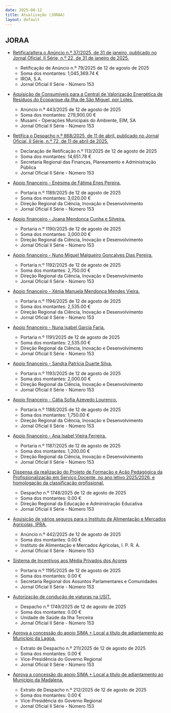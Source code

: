 ```yaml
---
date: 2025-08-12
title: Atualização (JORAA)
layout: default
---
```

## JORAA

* [Retifica/altera o Anúncio n.º 37/2025, de 31 de janeiro, publicado no Jornal Oficial, II Série, n.º 22, de 31 de janeiro de 2025.](https://jo.azores.gov.pt/#/ato/499662f3-77b3-4297-b03c-afbb054254f0)
  * Retificação de Anúncio n.º 79/2025 de 12 de agosto de 2025
  * Soma dos montantes: 1,045,369.74 €
  * IROA, S.A.
  * Jornal Oficial II Série - Número 153

* [Aquisição de Consumíveis para a Central de Valorização Energética de Resíduos do Ecoparque da Ilha de São Miguel, por Lotes.](https://jo.azores.gov.pt/#/ato/61cee8e2-791e-432d-9d37-58bb5d66c9f8)
  * Anúncio n.º 443/2025 de 12 de agosto de 2025
  * Soma dos montantes: 279,900.00 €
  * Musami - Operações Municipais do Ambiente, EIM, SA
  * Jornal Oficial II Série - Número 153

* [Retifica o Despacho n.º 868/2025, de 11 de abril, publicado no Jornal Oficial, II Série, n.º 72, de 11 de abril de 2025.](https://jo.azores.gov.pt/#/ato/17c76c06-70cd-4650-8940-3eeb3efb24d9)
  * Declaração de Retificação n.º 113/2025 de 12 de agosto de 2025
  * Soma dos montantes: 14,651.78 €
  * Secretaria Regional das Finanças, Planeamento e Administração Pública
  * Jornal Oficial II Série - Número 153

* [Apoio financeiro - Enésima de Fátima Enes Pereira.](https://jo.azores.gov.pt/#/ato/09231a20-2393-4e09-8502-09097d559471)
  * Portaria n.º 1189/2025 de 12 de agosto de 2025
  * Soma dos montantes: 3,020.00 €
  * Direção Regional da Ciência, Inovação e Desenvolvimento
  * Jornal Oficial II Série - Número 153

* [Apoio financeiro - Joana Mendonça Cunha e Silveira.](https://jo.azores.gov.pt/#/ato/4c19f49c-7031-453a-84ec-22430a10f65e)
  * Portaria n.º 1190/2025 de 12 de agosto de 2025
  * Soma dos montantes: 3,000.00 €
  * Direção Regional da Ciência, Inovação e Desenvolvimento
  * Jornal Oficial II Série - Número 153

* [Apoio financeiro - Nuno Miguel Malgueiro Gonçalves Dias Pereira.](https://jo.azores.gov.pt/#/ato/c33b8e79-f509-4c70-b911-926c2589ea22)
  * Portaria n.º 1192/2025 de 12 de agosto de 2025
  * Soma dos montantes: 2,750.00 €
  * Direção Regional da Ciência, Inovação e Desenvolvimento
  * Jornal Oficial II Série - Número 153

* [Apoio financeiro - Xénia Manuela Mendonça Mendes Vieira.](https://jo.azores.gov.pt/#/ato/eb22a033-290f-4b76-ae4b-46d04246ad4a)
  * Portaria n.º 1194/2025 de 12 de agosto de 2025
  * Soma dos montantes: 2,535.00 €
  * Direção Regional da Ciência, Inovação e Desenvolvimento
  * Jornal Oficial II Série - Número 153

* [Apoio financeiro - Nuna Isabel Garcia Faria.](https://jo.azores.gov.pt/#/ato/8d643cb6-fef8-44ac-a897-9523dff6def4)
  * Portaria n.º 1191/2025 de 12 de agosto de 2025
  * Soma dos montantes: 2,535.00 €
  * Direção Regional da Ciência, Inovação e Desenvolvimento
  * Jornal Oficial II Série - Número 153

* [Apoio financeiro - Sandra Patrícia Duarte Silva.](https://jo.azores.gov.pt/#/ato/80ba9df8-6924-40d7-af1e-1513245cf953)
  * Portaria n.º 1193/2025 de 12 de agosto de 2025
  * Soma dos montantes: 2,000.00 €
  * Direção Regional da Ciência, Inovação e Desenvolvimento
  * Jornal Oficial II Série - Número 153

* [Apoio financeiro - Cátia Sofia Azevedo Lourenço.](https://jo.azores.gov.pt/#/ato/01dde1b2-bec9-4d03-82b4-3ef1f47067b5)
  * Portaria n.º 1188/2025 de 12 de agosto de 2025
  * Soma dos montantes: 1,750.00 €
  * Direção Regional da Ciência, Inovação e Desenvolvimento
  * Jornal Oficial II Série - Número 153

* [Apoio financeiro - Ana Isabel Vieira Ferreira.](https://jo.azores.gov.pt/#/ato/73a9a3c9-2a08-4f37-a83b-89f8dc0dec50)
  * Portaria n.º 1187/2025 de 12 de agosto de 2025
  * Soma dos montantes: 1,200.00 €
  * Direção Regional da Ciência, Inovação e Desenvolvimento
  * Jornal Oficial II Série - Número 153

* [Dispensa da realização do Projeto de Formação e Ação Pedagógica da Profissionalização em Serviço Docente, no ano letivo 2025/2026, e homologação da classificação profissional.](https://jo.azores.gov.pt/#/ato/202169d6-4694-493c-8b5e-5155b189138f)
  * Despacho n.º 1748/2025 de 12 de agosto de 2025
  * Soma dos montantes: 0.00 €
  * Direção Regional da Educação e Administração Educativa
  * Jornal Oficial II Série - Número 153

* [Aquisição de vários seguros para o Instituto de Alimentação e Mercados Agrícolas, IPRA.](https://jo.azores.gov.pt/#/ato/e5e96d04-2ea2-4260-8201-1eec19823c20)
  * Anúncio n.º 442/2025 de 12 de agosto de 2025
  * Soma dos montantes: 0.00 €
  * Instituto de Alimentação e Mercados Agrícolas, I. P. R. A.
  * Jornal Oficial II Série - Número 153

* [Sistema de Incentivos aos Média Privados dos Açores](https://jo.azores.gov.pt/#/ato/bee63d7f-da09-45b8-8d01-293715bc5c3f)
  * Portaria n.º 1195/2025 de 12 de agosto de 2025
  * Soma dos montantes: 0.00 €
  * Secretaria Regional dos Assuntos Parlamentares e Comunidades
  * Jornal Oficial II Série - Número 153

* [Autorização de condução de viaturas na USIT.](https://jo.azores.gov.pt/#/ato/9b07f3e8-01f7-4cf8-a250-eb73a8e07de2)
  * Despacho n.º 1749/2025 de 12 de agosto de 2025
  * Soma dos montantes: 0.00 €
  * Unidade de Saúde da Ilha Terceira
  * Jornal Oficial II Série - Número 153

* [Aprova a concessão do apoio SIMA + Local a título de adiantamento ao Município da Lagoa.](https://jo.azores.gov.pt/#/ato/36e7908e-e660-4c84-a1db-35a210c75230)
  * Extrato de Despacho n.º 211/2025 de 12 de agosto de 2025
  * Soma dos montantes: 0.00 €
  * Vice-Presidência do Governo Regional
  * Jornal Oficial II Série - Número 153

* [Aprova a concessão do apoio SIMA + Local a título de adiantamento ao Município da Madalena.](https://jo.azores.gov.pt/#/ato/1a813976-1600-4bcc-be44-df5cffccfcab)
  * Extrato de Despacho n.º 212/2025 de 12 de agosto de 2025
  * Soma dos montantes: 0.00 €
  * Vice-Presidência do Governo Regional
  * Jornal Oficial II Série - Número 153
